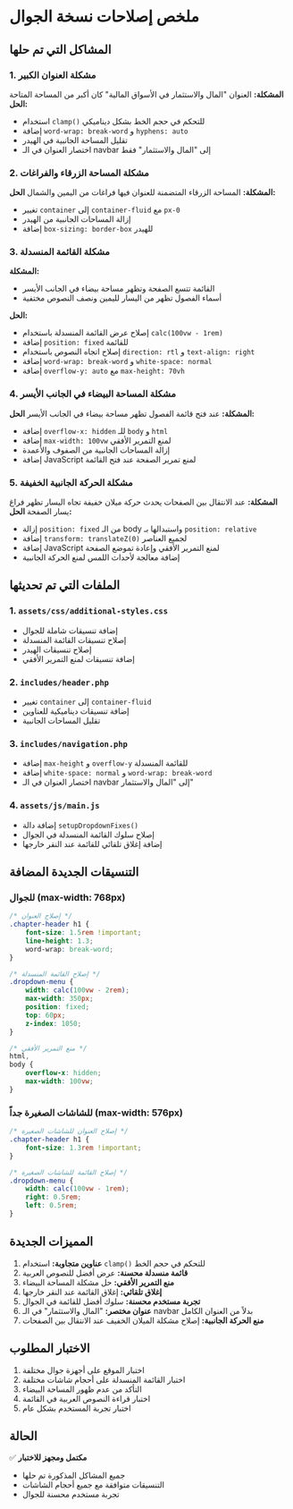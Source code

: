 # ملخص إصلاحات نسخة الجوال

## المشاكل التي تم حلها

### 1. مشكلة العنوان الكبير

**المشكلة:** العنوان "المال والاستثمار في الأسواق المالية" كان أكبر من المساحة المتاحة
**الحل:**

-   استخدام `clamp()` للتحكم في حجم الخط بشكل ديناميكي
-   إضافة `word-wrap: break-word` و `hyphens: auto`
-   تقليل المساحة الجانبية في الهيدر
-   اختصار العنوان في الـ navbar إلى "المال والاستثمار" فقط

### 2. مشكلة المساحة الزرقاء والفراغات

**المشكلة:** المساحة الزرقاء المتضمنة للعنوان فيها فراغات من اليمين والشمال
**الحل:**

-   تغيير `container` إلى `container-fluid` مع `px-0`
-   إزالة المساحات الجانبية من الهيدر
-   إضافة `box-sizing: border-box` للهيدر

### 3. مشكلة القائمة المنسدلة

**المشكلة:**

-   القائمة تتسع الصفحة وتظهر مساحة بيضاء في الجانب الأيسر
-   أسماء الفصول تظهر من اليسار لليمين ونصف النصوص مختفية

**الحل:**

-   إصلاح عرض القائمة المنسدلة باستخدام `calc(100vw - 1rem)`
-   إضافة `position: fixed` للقائمة
-   إصلاح اتجاه النصوص باستخدام `direction: rtl` و `text-align: right`
-   إضافة `word-wrap: break-word` و `white-space: normal`
-   إضافة `overflow-y: auto` مع `max-height: 70vh`

### 4. مشكلة المساحة البيضاء في الجانب الأيسر

**المشكلة:** عند فتح قائمة الفصول تظهر مساحة بيضاء في الجانب الأيسر
**الحل:**

-   إضافة `overflow-x: hidden` للـ `body` و `html`
-   إضافة `max-width: 100vw` لمنع التمرير الأفقي
-   إزالة المساحات الجانبية من الصفوف والأعمدة
-   إضافة JavaScript لمنع تمرير الصفحة عند فتح القائمة

### 5. مشكلة الحركة الجانبية الخفيفة

**المشكلة:** عند الانتقال بين الصفحات يحدث حركة ميلان خفيفة تجاه اليسار تظهر فراغ يسار الصفحة
**الحل:**

-   إزالة `position: fixed` من الـ body واستبدالها بـ `position: relative`
-   إضافة `transform: translateZ(0)` لجميع العناصر
-   إضافة JavaScript لمنع التمرير الأفقي وإعادة تموضع الصفحة
-   إضافة معالجة لأحداث اللمس لمنع الحركة الجانبية

## الملفات التي تم تحديثها

### 1. `assets/css/additional-styles.css`

-   إضافة تنسيقات شاملة للجوال
-   إصلاح تنسيقات القائمة المنسدلة
-   إصلاح تنسيقات الهيدر
-   إضافة تنسيقات لمنع التمرير الأفقي

### 2. `includes/header.php`

-   تغيير `container` إلى `container-fluid`
-   إضافة تنسيقات ديناميكية للعناوين
-   تقليل المساحات الجانبية

### 3. `includes/navigation.php`

-   إضافة `max-height` و `overflow-y` للقائمة المنسدلة
-   إضافة `white-space: normal` و `word-wrap: break-word`
-   اختصار العنوان في الـ navbar إلى "المال والاستثمار"

### 4. `assets/js/main.js`

-   إضافة دالة `setupDropdownFixes()`
-   إصلاح سلوك القائمة المنسدلة في الجوال
-   إضافة إغلاق تلقائي للقائمة عند النقر خارجها

## التنسيقات الجديدة المضافة

### للجوال (max-width: 768px)

```css
/* إصلاح العنوان */
.chapter-header h1 {
    font-size: 1.5rem !important;
    line-height: 1.3;
    word-wrap: break-word;
}

/* إصلاح القائمة المنسدلة */
.dropdown-menu {
    width: calc(100vw - 2rem);
    max-width: 350px;
    position: fixed;
    top: 60px;
    z-index: 1050;
}

/* منع التمرير الأفقي */
html,
body {
    overflow-x: hidden;
    max-width: 100vw;
}
```

### للشاشات الصغيرة جداً (max-width: 576px)

```css
/* إصلاح العنوان للشاشات الصغيرة */
.chapter-header h1 {
    font-size: 1.3rem !important;
}

/* إصلاح القائمة للشاشات الصغيرة */
.dropdown-menu {
    width: calc(100vw - 1rem);
    right: 0.5rem;
    left: 0.5rem;
}
```

## المميزات الجديدة

1. **عناوين متجاوبة:** استخدام `clamp()` للتحكم في حجم الخط
2. **قائمة منسدلة محسنة:** عرض أفضل للنصوص العربية
3. **منع التمرير الأفقي:** حل مشكلة المساحة البيضاء
4. **إغلاق تلقائي:** إغلاق القائمة عند النقر خارجها
5. **تجربة مستخدم محسنة:** سلوك أفضل للقائمة في الجوال
6. **عنوان مختصر:** "المال والاستثمار" في الـ navbar بدلاً من العنوان الكامل
7. **منع الحركة الجانبية:** إصلاح مشكلة الميلان الخفيف عند الانتقال بين الصفحات

## الاختبار المطلوب

1. اختبار الموقع على أجهزة جوال مختلفة
2. اختبار القائمة المنسدلة على أحجام شاشات مختلفة
3. التأكد من عدم ظهور المساحة البيضاء
4. اختبار قراءة النصوص العربية في القائمة
5. اختبار تجربة المستخدم بشكل عام

## الحالة

✅ **مكتمل ومجهز للاختبار**

-   جميع المشاكل المذكورة تم حلها
-   التنسيقات متوافقة مع جميع أحجام الشاشات
-   تجربة مستخدم محسنة للجوال
